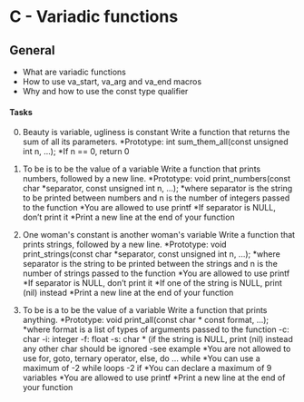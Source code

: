 # C - Variadic functions

## General
* What are variadic functions
* How to use va_start, va_arg and va_end macros
* Why and how to use the const type qualifier

#### Tasks
0. Beauty is variable, ugliness is constant
  Write a function that returns the sum of all its parameters.
*Prototype: int sum_them_all(const unsigned int n, ...);
*If n == 0, return 0

1. To be is to be the value of a variable
  Write a function that prints numbers, followed by a new line.
*Prototype: void print_numbers(const char *separator, const unsigned int n, ...);
*where separator is the string to be printed between numbers
and n is the number of integers passed to the function
*You are allowed to use printf
*If separator is NULL, don’t print it
*Print a new line at the end of your function

2. One woman's constant is another woman's variable
  Write a function that prints strings, followed by a new line.
*Prototype: void print_strings(const char *separator, const unsigned int n, ...);
*where separator is the string to be printed between the strings
and n is the number of strings passed to the function
*You are allowed to use printf
*If separator is NULL, don’t print it
*If one of the string is NULL, print (nil) instead
*Print a new line at the end of your function

3. To be is a to be the value of a variable
  Write a function that prints anything.
*Prototype: void print_all(const char * const format, ...);
*where format is a list of types of arguments passed to the function
  -c: char
  -i: integer
  -f: float
  -s: char * (if the string is NULL, print (nil) instead
any other char should be ignored
  -see example
*You are not allowed to use for, goto, ternary operator, else, do ... while
*You can use a maximum of
  -2 while loops
  -2 if
*You can declare a maximum of 9 variables
*You are allowed to use printf
*Print a new line at the end of your function
